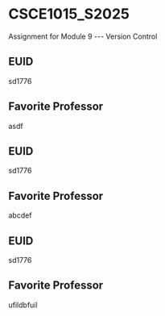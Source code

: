 # CSCE1015_S2025

Assignment for Module 9 --- Version Control

## EUID
sd1776
## Favorite Professor
asdf
## EUID
sd1776
## Favorite Professor
abcdef
## EUID
sd1776
## Favorite Professor
ufildbfuil
